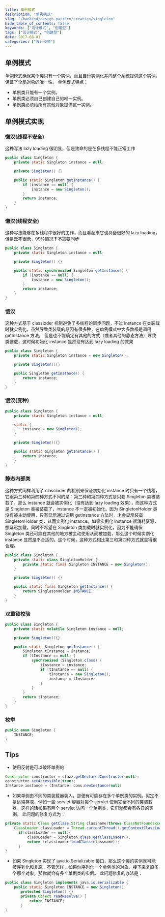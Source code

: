 ```yaml
---
title: 单例模式
description: "单例模式"
slug: "/backend/design-pattern/creation/singleton"
hide_table_of_contents: false
keywords: ["设计模式", "创建型"]
tags: ["设计模式", "创建型"]
date: 2017-08-01
categories: ["设计模式"]
---
```


## 单例模式
单例模式确保某个类只有一个实例，而且自行实例化并向整个系统提供这个实例，保证了全局对象的唯一性。
单例模式特点：
+ 单例类只能有一个实例。
+ 单例类必须自己创建自己的唯一实例。
+ 单例类必须给所有其他对象提供这一实例。

## 单例模式实现

### 懒汉(线程不安全)

这种写法 lazy loading 很明显，但是致命的是在多线程不能正常工作

```java
public class Singleton {
    private static Singleton instance = null;

    private Singleton() {}

    public static Singleton getInstance() {
        if (instance == null) {
            instance = new Singleton();
        }
        return instance;
    }
}
```

### 懒汉(线程安全)

这种写法能够在多线程中很好的工作，而且看起来它也具备很好的 lazy loading，但是效率很低，99%情况下不需要同步

```java
public class Singleton {
    private static Singleton instance = null;

    private Singleton() {}

    public static synchronized Singleton getInstance() {
        if (instance == null) {
            instance = new Singleton();
        }
        return instance;
    }
}
```

### 饿汉

这种方式基于 classloder 机制避免了多线程的同步问题，不过 instance 在类装载时就实例化，虽然导致类装载的原因有很多种，在单例模式中大多数都是调用 getInstance 方法， 但是也不能确定有其他的方式（或者其他的静态方法）导致类装载，这时候初始化 instance 显然没有达到 lazy loading 的效果

```java
public class Singleton {
    private static Singleton instance = new Singleton();

    private Singleton(){}

    public Singleton getInstance() {
        return instance;
    }
}
```

### 饿汉(变种)

```java
public class Singleton {
    private static Singleton instance = null;

    static {
        instance = new Singleton();
    }

    private Singleton(){}

    public static Singleton getInstance() {
        return instance;
    }
}
```

### 静态内部类

这种方式同样利用了 classloder 的机制来保证初始化 instance 时只有一个线程，它跟第三种和第四种方式不同的是：第三种和第四种方式是只要 Singleton 类被装载了，那么 instance 就会被实例化（没有达到 lazy loading 效果），而这种方式是 Singleton 类被装载了，instance 不一定被初始化。因为 SingletonHolder 类没有被主动使用，只有显示通过调用 getInstance 方法时，才会显示装载 SingletonHolder 类，从而实例化 instance。如果实例化 instance 很消耗资源，想延迟加载，同时不希望在 Singleton 类加载时就实例化，因为不能确保 Singleton 类还可能在其他的地方被主动使用从而被加载，那么这个时候实例化 instance 显然是不合适的。这个时候，这种方式相比第三和第四种方式就显得很合理。

```java
public class Singleton {
    private static class SingletonHolder {
        private static final Singleton INSTANCE = new Singleton();
    }

    private Singleton() {}

    public static final Singleton getInstance() {
        return SingletonHolder.INSTANCE;
    }
}
```

### 双重锁校验

```java
public class Singleton {
    private static volatile Singleton instance = null;

    private Singleton(){}

    public static Singleton getInstance() {
        Singleton tInstance = instance;
        if (tInstance == null) {
            synchronized (Singleton.class) {
                tInstance = instance;
                if (tInstance == null) {
                    tInstance = new Singleton();
                    instance = tInstance;
                }
            }
        }
        return tInstance;
    }
}
```

### 枚举

```java
public enum Singleton {
    INSTANCE;
}
```

## Tips

+ 使用反射是可以破坏单例的

```java
Constructor constructor = clazz.getDeclaredConstructor(null); 
constructor.setAccessible(true);
Instance instance = (Instance) cons.newInstance(null)
```

+ 如果单例由不同的类装载器装入，那便有可能存在多个单例类的实例。假定不是远端存取，例如一些 servlet 容器对每个 servlet 使用完全不同的类装载器，这样的话如果有两个 servlet 访问一个单例类，它们就都会有各自的实例。
此问题的修复方式为：
```java
private static Class getClass(String classname)throws ClassNotFoundException {  
    ClassLoader classLoader = Thread.currentThread().getContextClassLoader();
      if(classLoader == null){    
          classLoader = Singleton.class.getClassLoader();     
          return (classLoader.loadClass(classname));     
      }     
}  
```

+ 如果 Singleton 实现了 java.io.Serializable 接口，那么这个类的实例就可能被序列化和复原。不管怎样，如果你序列化一个单例类的对象，接下来复原多个那个对象，那你就会有多个单例类的实例。
此问题修复的办法是：
```java
public class Singleton implements java.io.Serializable {     
    public static Singleton INSTANCE = new Singleton();     
       protected Singleton() {}     
       private Object readResolve() {     
           return INSTANCE;     
       }    
}   
```